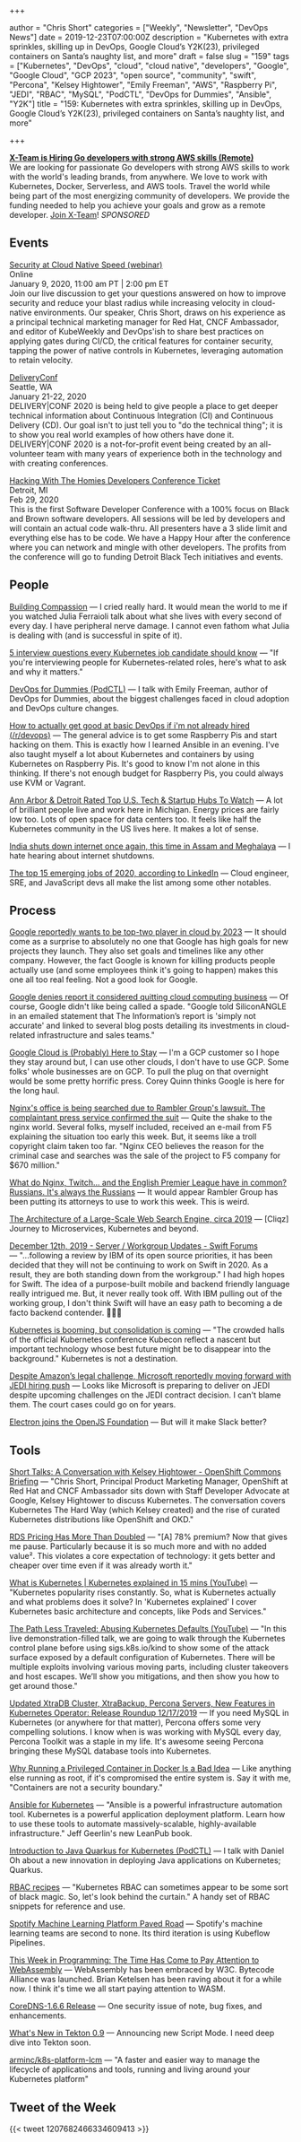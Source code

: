 +++

author = "Chris Short"
categories = ["Weekly", "Newsletter", "DevOps News"]
date = 2019-12-23T07:00:00Z
description = "Kubernetes with extra sprinkles, skilling up in DevOps, Google Cloud’s Y2K(23), privileged containers on Santa’s naughty list, and more"
draft = false
slug = "159"
tags = ["Kubernetes", "DevOps", "cloud", "cloud native", "developers", "Google", "Google Cloud", "GCP 2023", "open source", "community", "swift", "Percona", "Kelsey Hightower", "Emily Freeman", "AWS", "Raspberry Pi", "JEDI", "RBAC", "MySQL", "PodCTL", "DevOps for Dummies", "Ansible", "Y2K"]
title = "159: Kubernetes with extra sprinkles, skilling up in DevOps, Google Cloud’s Y2K(23), privileged containers on Santa’s naughty list, and more"

+++

[**X-Team is Hiring Go developers with strong AWS skills (Remote)**](https://x-team.com/remote-go-developer-jobs/?utm_source=devopsish&utm_medium=email-ad)  
We are looking for passionate Go developers with strong AWS skills to work with the world's leading brands, from anywhere. We love to work with Kubernetes, Docker, Serverless, and AWS tools. Travel the world while being part of the most energizing community of developers. We provide the funding needed to help you achieve your goals and grow as a remote developer. [Join X-Team](https://x-team.com/remote-go-developer-jobs/?utm_source=devopsish&utm_medium=email-ad)! *SPONSORED*

## Events

[Security at Cloud Native Speed (webinar)](https://security.stackrox.com/2020_01SecurityatCloudNativeSpeedWebinar_200Registration.html)  
Online  
January 9, 2020, 11:00 am PT | 2:00 pm ET  
Join our live discussion to get your questions answered on how to improve security and reduce your blast radius while increasing velocity in cloud-native environments. Our speaker, Chris Short, draws on his experience as a principal technical marketing manager for Red Hat, CNCF Ambassador, and editor of KubeWeekly and DevOps'ish to share best practices on applying gates during CI/CD, the critical features for container security, tapping the power of native controls in Kubernetes, leveraging automation to retain velocity.

[DeliveryConf](https://www.deliveryconf.com/)  
Seattle, WA  
January 21-22, 2020  
DELIVERY|CONF 2020 is being held to give people a place to get deeper technical information about Continuous Integration (CI) and Continuous Delivery (CD). Our goal isn't to just tell you to "do the technical thing"; it is to show you real world examples of how others have done it. DELIVERY|CONF 2020 is a not-for-profit event being created by an all-volunteer team with many years of experience both in the technology and with creating conferences.

[Hacking With The Homies Developers Conference Ticket](https://www.eventbrite.com/e/hacking-with-the-homies-developers-conference-tickets-83203845943)  
Detroit, MI  
Feb 29, 2020  
This is the first Software Developer Conference with a 100% focus on Black and Brown software developers. All sessions will be led by developers and will contain an actual code walk-thru. All presenters have a 3 slide limit and everything else has to be code. We have a Happy Hour after the conference where you can network and mingle with other developers. The profits from the conference will go to funding Detroit Black Tech initiatives and events.

## People

[Building Compassion](https://www.youtube.com/watch?v=X6qOweQtqTg) — I cried really hard. It would mean the world to me if you watched Julia Ferraioli talk about what she lives with every second of every day. I have peripheral nerve damage. I cannot even fathom what Julia is dealing with (and is successful in spite of it).

[5 interview questions every Kubernetes job candidate should know](https://opensource.com/article/19/12/kubernetes-interview-questions) — "If you're interviewing people for Kubernetes-related roles, here's what to ask and why it matters."

[DevOps for Dummies (PodCTL)](https://podcasts.apple.com/by/podcast/devops-for-dummies/id1270983443?i=1000460425906) — I talk with Emily Freeman, author of DevOps for Dummies, about the biggest challenges faced in cloud adoption and DevOps culture changes.

[How to actually get good at basic DevOps if i'm not already hired (/r/devops)](https://www.reddit.com/r/devops/comments/e9nl05/how_to_actually_get_good_at_basic_devops_if_im/) — The general advice is to get some Raspberry Pis and start hacking on them. This is exactly how I learned Ansible in an evening. I've also taught myself a lot about Kubernetes and containers by using Kubernetes on Raspberry Pis. It's good to know I'm not alone in this thinking. If there's not enough budget for Raspberry Pis, you could always use KVM or Vagrant.

[Ann Arbor & Detroit Rated Top U.S. Tech & Startup Hubs To Watch](https://cronicle.press/2019/12/13/ann-arbor-detroit-rated-top-u-s-tech-startup-hubs-to-watch/) — A lot of brilliant people live and work here in Michigan. Energy prices are fairly low too. Lots of open space for data centers too. It feels like half the Kubernetes community in the US lives here. It makes a lot of sense.

[India shuts down internet once again, this time in Assam and Meghalaya](https://techcrunch.com/2019/12/13/internet-shutdown-india-assam-meghalaya/) — I hate hearing about internet shutdowns.

[The top 15 emerging jobs of 2020, according to LinkedIn](https://qz.com/work/1764751/the-top-15-emerging-jobs-of-2020-according-to-linkedin/) — Cloud engineer, SRE, and JavaScript devs all make the list among some other notables.

## Process

[Google reportedly wants to be top-two player in cloud by 2023](https://www.cnbc.com/2019/12/17/google-reportedly-wants-to-be-top-two-player-in-cloud-by-2023.html) — It should come as a surprise to absolutely no one that Google has high goals for new projects they launch. They also set goals and timelines like any other company. However, the fact Google is known for killing products people actually use (and some employees think it's going to happen) makes this one all too real feeling. Not a good look for Google.

[Google denies report it considered quitting cloud computing business](https://siliconangle.com/2019/12/17/google-denies-report-considered-quitting-cloud-computing-business/) — Of course, Google didn't like being called a spade. "Google told SiliconANGLE in an emailed statement that The Information’s report is 'simply not accurate' and linked to several blog posts detailing its investments in cloud-related infrastructure and sales teams."

[Google Cloud is (Probably) Here to Stay](https://www.lastweekinaws.com/blog/google-cloud-is-probably-here-to-stay/) — I'm a GCP customer so I hope they stay around but, I can use other clouds, I don't have to use GCP. Some folks' whole businesses are on GCP. To pull the plug on that overnight would be some pretty horrific press. Corey Quinn thinks Google is here for the long haul.

[Nginx's office is being searched due to Rambler Group's lawsuit. The complaintant press service confirmed the suit](https://habr.com/en/post/479968/) — Quite the shake to the nginx world. Several folks, myself included, received an e-mail from F5 explaining the situation too early this week. But, it seems like a troll copyright claim taken too far. "Nginx CEO believes the reason for the criminal case and searches was the sale of the project to F5 company for $670 million."

[What do Nginx, Twitch... and the English Premier League have in common? Russians. It's always the Russians](https://www.theregister.co.uk/2019/12/17/twitch_russia_lawsuit/) — It would appear Rambler Group has been putting its attorneys to use to work this week. This is weird.

[The Architecture of a Large-Scale Web Search Engine, circa 2019](https://0x65.dev/blog/2019-12-14/the-architecture-of-a-large-scale-web-search-engine-circa-2019.html) — [Cliqz] Journey to Microservices, Kubernetes and beyond.

[December 12th, 2019 - Server / Workgroup Updates - Swift Forums](https://forums.swift.org/t/december-12th-2019/31735) — "...following a review by IBM of its open source priorities, it has been decided that they will not be continuing to work on Swift in 2020. As a result, they are both standing down from the workgroup." I had high hopes for Swift. The idea of a purpose-built mobile and backend friendly language really intrigued me. But, it never really took off. With IBM pulling out of the working group, I don't think Swift will have an easy path to becoming a de facto backend contender. 🙁🙁🙁

[Kubernetes is booming, but consolidation is coming](https://www.zdnet.com/article/kubernetes-is-booming-but-consolidation-is-coming/) — "The crowded halls of the official Kubernetes conference Kubecon reflect a nascent but important technology whose best future might be to disappear into the background." Kubernetes is not a destination.

[Despite Amazon’s legal challenge, Microsoft reportedly moving forward with JEDI hiring push](https://www.geekwire.com/2019/despite-amazons-legal-challenge-microsoft-reportedly-moving-forward-jedi-hiring-push/) — Looks like Microsoft is preparing to deliver on JEDI despite upcoming challenges on the JEDI contract decision. I can't blame them. The court cases could go on for years.

[Electron joins the OpenJS Foundation](https://openjsf.org/blog/2019/12/11/electron-joins-the-openjs-foundation/) — But will it make Slack better?

## Tools

[Short Talks: A Conversation with Kelsey Hightower - OpenShift Commons Briefing](https://youtu.be/YYHp0oksor4) — "Chris Short, Principal Product Marketing Manager, OpenShift at Red Hat and CNCF Ambassador sits down with Staff Developer Advocate at Google, Kelsey Hightower to discuss Kubernetes. The conversation covers Kubernetes The Hard Way (which Kelsey created) and the rise of curated Kubernetes distributions like OpenShift and OKD."

[RDS Pricing Has More Than Doubled](https://medium.com/@rbranson/rds-pricing-has-more-than-doubled-ef8c3b7e5218) — "[A] 78% premium? Now that gives me pause. Particularly because it is so much more and with no added value². This violates a core expectation of technology: it gets better and cheaper over time even if it was already worth it."

[What is Kubernetes | Kubernetes explained in 15 mins (YouTube)](https://www.youtube.com/watch?v=VnvRFRk_51k&feature=youtu.be) — "Kubernetes popularity rises constantly. So, what is Kubernetes actually and what problems does it solve? In 'Kubernetes explained' I cover Kubernetes basic architecture and concepts, like Pods and Services."

[The Path Less Traveled: Abusing Kubernetes Defaults (YouTube)](https://www.youtube.com/watch?v=HmoVSmTIOxM) — "In this live demonstration-filled talk, we are going to walk through the Kubernetes control plane before using sigs.k8s.io/kind to show some of the attack surface exposed by a default configuration of Kubernetes. There will be multiple exploits involving various moving parts, including cluster takeovers and host escapes. We’ll show you mitigations, and then show you how to get around those."

[Updated XtraDB Cluster, XtraBackup, Percona Servers, New Features in Kubernetes Operator: Release Roundup 12/17/2019](https://www.percona.com/blog/2019/12/17/updated-xtradb-cluster-xtrabackup-percona-servers-new-features-in-kubernetes-operator-release-roundup/) — If you need MySQL in Kubernetes (or anywhere for that matter), Percona offers some very compelling solutions. I know when is was working with MySQL every day, Percona Toolkit was a staple in my life. It's awesome seeing Percona bringing these MySQL database tools into Kubernetes.

[Why Running a Privileged Container in Docker Is a Bad Idea](https://blog.trendmicro.com/trendlabs-security-intelligence/why-running-a-privileged-container-in-docker-is-a-bad-idea/) — Like anything else running as root, if it's compromised the entire system is. Say it with me, "Containers are not a security boundary."

[Ansible for Kubernetes](https://www.ansibleforkubernetes.com/) — "Ansible is a powerful infrastructure automation tool. Kubernetes is a powerful application deployment platform. Learn how to use these tools to automate massively-scalable, highly-available infrastructure." Jeff Geerlin's new LeanPub book.

[Introduction to Java Quarkus for Kubernetes (PodCTL)](http://podcast.podctl.com/110399/2323475-introduction-to-java-quarkus-for-kubernetes) — I talk with Daniel Oh about a new innovation in deploying Java applications on Kubernetes; Quarkus.

[RBAC recipes](https://recipes.rbac.dev/) — "Kubernetes RBAC can sometimes appear to be some sort of black magic. So, let's look behind the curtain." A handy set of RBAC snippets for reference and use.

[Spotify Machine Learning Platform Paved Road](https://labs.spotify.com/2019/12/13/the-winding-road-to-better-machine-learning-infrastructure-through-tensorflow-extended-and-kubeflow/) — Spotify's machine learning teams are second to none. Its third iteration is using Kubeflow Pipelines.

[This Week in Programming: The Time Has Come to Pay Attention to WebAssembly](https://thenewstack.io/this-week-in-programming-the-time-has-come-to-pay-attention-to-webassembly/) — WebAssembly has been embraced by W3C. Bytecode Alliance was launched. Brian Ketelsen has been raving about it for a while now. I think it's time we all start paying attention to WASM.

[CoreDNS-1.6.6 Release](https://coredns.io/2019/12/11/coredns-1.6.6-release/) — One security issue of note, bug fixes, and enhancements.

[What's New in Tekton 0.9](https://cd.foundation/blog/2019/12/12/whats-new-in-tekton-0-9/) — Announcing new Script Mode. I need deep dive into Tekton soon.

[arminc/k8s-platform-lcm](https://github.com/arminc/k8s-platform-lcm) — "A faster and easier way to manage the lifecycle of applications and tools, running and living around your Kubernetes platform"

## Tweet of the Week

{{< tweet 1207682466334609413 >}}
